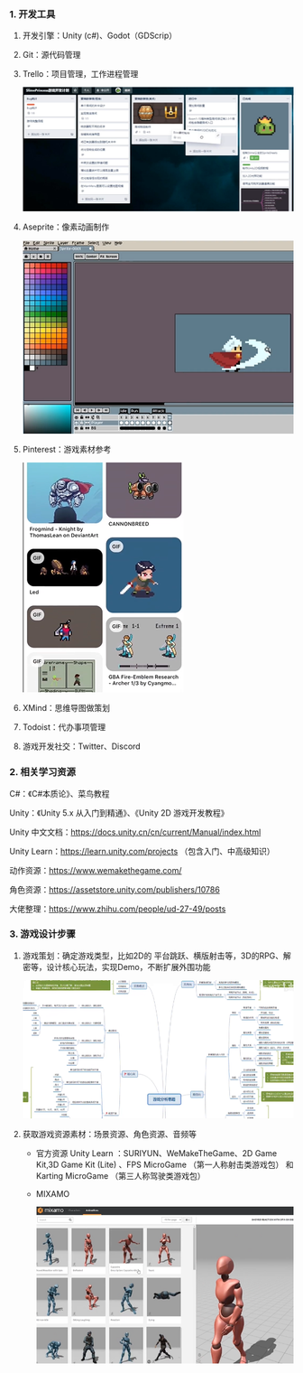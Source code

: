 
### 1. 开发工具

1. 开发引擎：Unity (c#)、Godot（GDScrip）

2. Git：源代码管理

3. Trello：项目管理，工作进程管理

    ![Alt text](./image/trello.png)

4. Aseprite：像素动画制作

    ![Alt text](./image/aseprite.png)

5.  Pinterest：游戏素材参考

    ![Alt text](./image/pinterest.png)

6. XMind：思维导图做策划

7. Todoist：代办事项管理

8. 游戏开发社交：Twitter、Discord

### 2. 相关学习资源



C#：《C#本质论》、菜鸟教程

Unity：《Unity 5.x 从入门到精通》、《Unity 2D 游戏开发教程》


Unity 中文文档：https://docs.unity.cn/cn/current/Manual/index.html

Unity Learn：https://learn.unity.com/projects （包含入门、中高级知识）

动作资源：https://www.wemakethegame.com/

角色资源：https://assetstore.unity.com/publishers/10786

大佬整理：https://www.zhihu.com/people/ud-27-49/posts



### 3. 游戏设计步骤

1. 游戏策划：确定游戏类型，比如2D的 平台跳跃、横版射击等，3D的RPG、解密等，设计核心玩法，实现Demo，不断扩展外围功能

    ![Alt text](./image/design.png)


2. 获取游戏资源素材：场景资源、角色资源、音频等

    - 官方资源 Unity Learn ：SURIYUN、WeMakeTheGame、2D Game Kit,3D Game Kit (Lite) 、FPS MicroGame （第一人称射击类游戏包） 和 Karting MicroGame （第三人称驾驶类游戏包）

    - MIXAMO

        ![Alt text](./image/action.png)